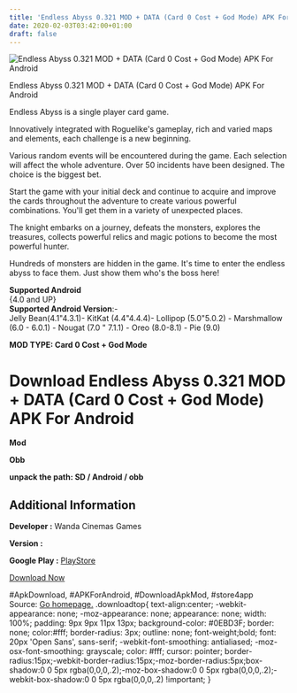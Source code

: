 ```yaml
---
title: 'Endless Abyss 0.321 MOD + DATA (Card 0 Cost + God Mode) APK For Android'
date: 2020-02-03T03:42:00+01:00
draft: false
---
```


![Endless Abyss 0.321 MOD + DATA (Card 0 Cost + God Mode) APK For Android](https://i1.wp.com/apkhome.net/wp-content/uploads/2020/02/Endless-Abyss-0.321-MOD-DATA-Card-0-Cost-God-Mode.png "Endless Abyss 0.321 MOD + DATA (Card 0 Cost + God Mode) APK For Android")

  

Endless Abyss 0.321 MOD + DATA (Card 0 Cost + God Mode) APK For Android

Endless Abyss is a single player card game.

Innovatively integrated with Roguelike's gameplay, rich and varied maps and elements, each challenge is a new beginning.

Various random events will be encountered during the game. Each selection will affect the whole adventure. Over 50 incidents have been designed. The choice is the biggest bet.

Start the game with your initial deck and continue to acquire and improve the cards throughout the adventure to create various powerful combinations. You'll get them in a variety of unexpected places.

The knight embarks on a journey, defeats the monsters, explores the treasures, collects powerful relics and magic potions to become the most powerful hunter.

Hundreds of monsters are hidden in the game. It's time to enter the endless abyss to face them. Just show them who's the boss here!

**Supported Android**  
{4.0 and UP}  
**Supported Android Version**:-  
Jelly Bean(4.1"4.3.1)- KitKat (4.4"4.4.4)- Lollipop (5.0"5.0.2) - Marshmallow (6.0 - 6.0.1) - Nougat (7.0 " 7.1.1) - Oreo (8.0-8.1) - Pie (9.0)

**MOD TYPE: Card 0 Cost + God Mode**

Download Endless Abyss 0.321 MOD + DATA (Card 0 Cost + God Mode) APK For Android
================================================================================

**Mod**

**Obb**

**unpack the path: SD / Android / obb**

Additional Information
----------------------

**Developer :** Wanda Cinemas Games

**Version :**

**Google Play :** [PlayStore](https://play.google.com/store/apps/details?id=com.wanda.endless.gp)

  

[Download Now](https://store4app.co/post/endless-abyss-0-321-mod-data-card-0-cost-god-mode-apk-for-android_1580664360)

  
#ApkDownload, #APKForAndroid, #DownloadApkMod, #store4app  
Source: [Go homepage.](https://store4app.co/post/endless-abyss-0-321-mod-data-card-0-cost-god-mode-apk-for-android_1580664360) .downloadtop{ text-align:center; -webkit-appearance: none; -moz-appearance: none; appearance: none; width: 100%; padding: 9px 9px 11px 13px; background-color: #0EBD3F; border: none; color:#fff; border-radius: 3px; outline: none; font-weight;bold; font: 20px 'Open Sans', sans-serif; -webkit-font-smoothing: antialiased; -moz-osx-font-smoothing: grayscale; color: #fff; cursor: pointer; border-radius:15px;-webkit-border-radius:15px;-moz-border-radius:5px;box-shadow:0 0 5px rgba(0,0,0,.2);-moz-box-shadow:0 0 5px rgba(0,0,0,.2);-webkit-box-shadow:0 0 5px rgba(0,0,0,.2) !important; }
